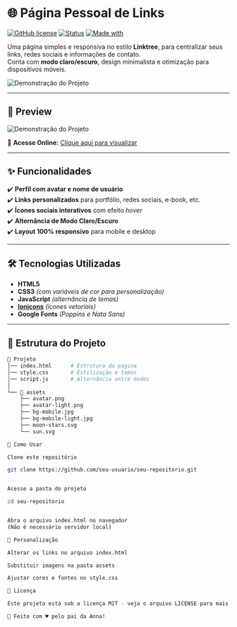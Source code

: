 # 🌐 Página Pessoal de Links

[![GitHub license](https://img.shields.io/github/license/seu-usuario/seu-repositorio?style=flat-square)](LICENSE)
[![Status](https://img.shields.io/badge/status-online-brightgreen?style=flat-square)]()
[![Made with](https://img.shields.io/badge/Made%20with-HTML5%20%26%20CSS3-orange?style=flat-square)]()

Uma página simples e responsiva no estilo **Linktree**, para centralizar seus links, redes sociais e informações de contato.  
Conta com **modo claro/escuro**, design minimalista e otimização para dispositivos móveis.

![Demonstração do Projeto](./preview.gif)

---

## 📸 Preview

![Demonstração do Projeto](./assets/assets/preview.gif)

🔗 **Acesse Online:** [Clique aqui para visualizar](https://seuusuario.github.io/seu-repositorio/)

---

## ✨ Funcionalidades

✔️ **Perfil com avatar e nome de usuário**  
✔️ **Links personalizados** para portfólio, redes sociais, e-book, etc.  
✔️ **Ícones sociais interativos** com efeito *hover*  
✔️ **Alternância de Modo Claro/Escuro**  
✔️ **Layout 100% responsivo** para mobile e desktop  

---

## 🛠️ Tecnologias Utilizadas

- **HTML5**
- **CSS3** *(com variáveis de cor para personalização)*
- **JavaScript** *(alternância de temas)*
- **[Ionicons](https://ionic.io/ionicons)** *(ícones vetoriais)*
- **Google Fonts** *(Poppins e Nata Sans)*

---

## 📂 Estrutura do Projeto

```bash
📁 Projeto
│── index.html      # Estrutura da página
│── style.css       # Estilização e temas
│── script.js       # Alternância entre modos
│
└── 📁 assets
    ├── avatar.png
    ├── avatar-light.png
    ├── bg-mobile.jpg
    ├── bg-mobile-light.jpg
    ├── moon-stars.svg
    └── sun.svg

🚀 Como Usar

Clone este repositório

git clone https://github.com/seu-usuario/seu-repositorio.git


Acesse a pasta do projeto

cd seu-repositorio


Abra o arquivo index.html no navegador
(Não é necessário servidor local)

🎨 Personalização

Alterar os links no arquivo index.html

Substituir imagens na pasta assets

Ajustar cores e fontes no style.css

📜 Licença

Este projeto está sob a licença MIT - veja o arquivo LICENSE para mais detalhes.

💙 Feito com ♥ pelo pai da Anna!
